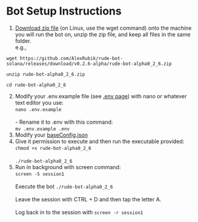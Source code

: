 # Bot Setup Instructions

1. [Download zip file](https://github.com/AlexRubik/rude-bot-solana/releases) (on Linux, use the wget command) onto the machine you will run the bot on, unzip the zip file, and keep all files in the same folder.\
   e.g.,&#x20;

```
wget https://github.com/AlexRubik/rude-bot-solana/releases/download/v0.2.6-alpha/rude-bot-alpha0_2_6.zip
```

```
unzip rude-bot-alpha0_2_6.zip
```

```
cd rude-bot-alpha0_2_6
```

2. Modify your .env.example file (see [.env page](.env-file-greater-than-v0.2.4-alpha.md)) with nano or whatever text editor you use: \
   `nano .env.example`\
   \
   \- Rename it to .env with this command: \
   `mv .env.example .env`
3. Modify your [baseConfig.json](baseconfig.json.md)
4. Give it permission to execute and then run the executable provided:\
   `chmod +x rude-bot-alpha0_2_6`\
   \
   `./rude-bot-alpha0_2_6`&#x20;
5. Run in background with screen command:\
   `screen -S session1`\
   \
   Execute the bot `./rude-bot-alpha0_2_6`\
   \
   Leave the session with CTRL + D and then tap the letter A.\
   \
   Log back in to the session with `screen -r session1`
